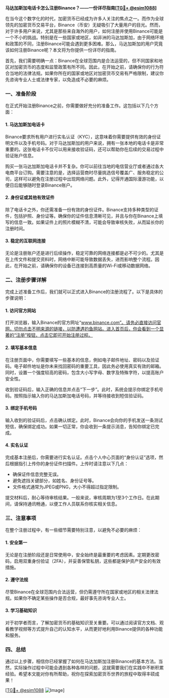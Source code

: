 **马达加斯加电话卡怎么注册Binance？——一份详尽指南[[TG💪+ @esim1088](https://t.me/s/esim1088)]**

在当今这个数字化的时代，加密货币已经成为许多人关注的焦点之一。而作为全球领先的加密货币交易平台，Binance（币安）无疑吸引了大量用户的目光。然而，对于许多用户来说，尤其是那些来自海外的用户，如何注册并使用Binance可能是一个不小的挑战。特别是在一些国家或地区，如非洲的马达加斯加，由于网络环境和政策的不同，注册Binance可能会遇到更多困难。那么，马达加斯加的用户究竟该如何注册Binance呢？本文将为你提供一份详尽的指南。

首先，我们需要明确一点：Binance在全球范围内是合法运营的，但不同国家和地区对加密货币的态度和监管政策有所不同。因此，在开始之前，请确保你的行为符合当地的法律法规。如果你所在的国家或地区对加密货币交易有严格限制，建议你先咨询专业人士或法律专家，以免造成不必要的麻烦。

### 一、准备阶段

在正式开始注册Binance之前，你需要做好充分的准备工作。这包括以下几个方面：

#### 1. 马达加斯加电话卡

Binance要求所有用户进行实名认证（KYC），这意味着你需要提供有效的身份证明文件以及手机号码。对于马达加斯加的用户来说，拥有一张本地的电话卡是非常重要的。这张电话卡不仅可以用来接收验证码，还可以帮助你在后续的交易过程中验证账户信息。

购买一张马达加斯加电话卡并不复杂。你可以前往当地的电信营业厅或者通过各大电商平台订购。需要注意的是，选择运营商时尽量挑选信号覆盖广、服务稳定的公司，这样可以避免在注册过程中出现网络问题。此外，记得开通国际漫游功能，以便日后能够随时登录Binance账户。

#### 2. 身份证或其他有效证件

除了电话卡之外，你还需准备一份有效的身份证件。Binance支持多种类型的证件，包括护照、身份证等。确保你的证件信息清晰可见，并且与你在Binance上填写的信息一致。如果证件上的照片模糊不清，可能会导致审核失败，从而延长你的注册时间。

#### 3. 稳定的互联网连接

无论是注册账户还是进行后续操作，稳定可靠的网络连接都是必不可少的。尤其是在上传文件和提交资料时，网络中断可能导致数据丢失，进而影响整个流程。因此，在开始之前，请确保你的设备已连接到高质量的Wi-Fi或移动数据网络。

### 二、注册步骤详解

完成上述准备工作后，我们就可以正式进入Binance的注册流程了。以下是具体的步骤说明：

#### 1. 访问官方网站

打开浏览器，输入Binance的官方网址“www.binance.com”。请务必直接访问官网，切勿点击不明来源的链接，以防遭遇钓鱼网站。进入首页后，你会看到一个显著的“注册”按钮，点击它即可开始注册过程。

#### 2. 填写基本信息

在注册页面中，你需要填写一些基本的信息，例如电子邮件地址、密码以及验证码。电子邮件地址是你未来找回密码的重要工具，因此务必使用真实有效的邮箱。同时，设置一个强度较高的密码，包含大小写字母、数字及特殊字符，以提高账户安全性。

收到验证码后，输入正确的信息并点击“下一步”。此时，系统会提示你绑定手机号码。按照指示输入你的马达加斯加电话号码，并等待接收到短信验证码。

#### 3. 绑定手机号码

输入收到的验证码后，点击确认绑定。此时，Binance会向你的手机发送一条测试短信，确保绑定成功。如果一切正常，你会收到一条提示消息，告知你绑定已完成。

#### 4. 实名认证

完成基本注册后，你需要进行实名认证。点击个人中心页面的“身份认证”选项，然后根据指引上传你的身份证件扫描件。上传时请注意以下几点：

- 确保证件信息完整无误。
- 避免遮挡关键部分，如姓名、身份证号等。
- 文件格式通常为JPEG或PNG，大小不得超过指定限制。

提交材料后，耐心等待审核结果。一般来说，审核周期为1至3个工作日。在此期间，请保持通讯畅通，以便工作人员联系你核实相关信息。

### 三、注意事项

在整个注册过程中，有一些细节需要特别注意，以避免不必要的麻烦：

#### 1. 安全第一

无论是在注册阶段还是日常使用中，安全始终是最重要的考虑因素。定期更改密码，启用双重身份验证（2FA），并妥善保管私钥，这些都是保护资产安全的有效措施。

#### 2. 遵守法规

尽管Binance在全球范围内合法运营，但仍需遵守所在国家或地区的相关法律法规。如果你不确定某些操作是否合规，最好事先咨询专业人士。

#### 3. 学习基础知识

对于初学者而言，了解加密货币的基础知识至关重要。可以通过阅读官方文档、观看教学视频等方式提升自己的认知水平，从而更好地利用Binance提供的各种功能和服务。

### 四、总结

通过以上步骤，相信你已经掌握了如何在马达加斯加注册Binance的基本方法。当然，实际操作过程中可能会遇到各种各样的问题，这就需要我们在实践中不断积累经验。希望本文能对你有所帮助，祝你在探索加密货币世界的旅程中取得丰硕成果！

[[TG💪+ @esim1088](https://t.me/s/esim1088) ![Image](https://i.postimg.cc/4NQfJmqS/Snipaste-2025-05-13-00-14-12.png)]
